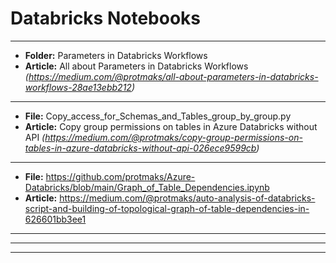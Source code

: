 # Databricks Notebooks
______________________________
- **Folder:** Parameters in Databricks Workflows
- **Article:** All about Parameters in Databricks Workflows *(https://medium.com/@protmaks/all-about-parameters-in-databricks-workflows-28ae13ebb212)*
______________________________
- **File:** Copy_access_for_Schemas_and_Tables_group_by_group.py
- **Article:** Copy group permissions on tables in Azure Databricks without API *(https://medium.com/@protmaks/copy-group-permissions-on-tables-in-azure-databricks-without-api-026ece9599cb)*
______________________________
- **File:** https://github.com/protmaks/Azure-Databricks/blob/main/Graph_of_Table_Dependencies.ipynb
- **Article:** https://medium.com/@protmaks/auto-analysis-of-databricks-script-and-building-of-topological-graph-of-table-dependencies-in-626601bb3ee1
______________________________

______________________________

______________________________
